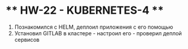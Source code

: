 # ** HW-22 - KUBERNETES-4 **

1. Познакомился с HELM, деплоил приложения с его помощью
2. Установил GITLAB в кластере - настроил его - проверил деплой сервисов
